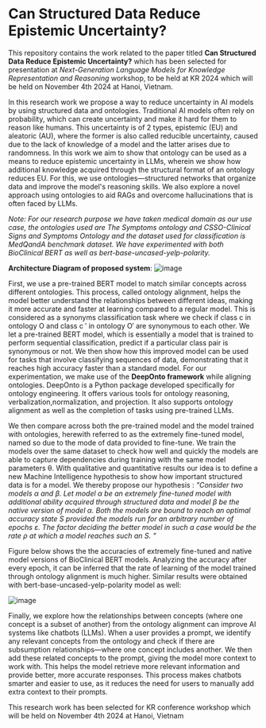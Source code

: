 
# Can Structured Data Reduce Epistemic Uncertainty? 
This repository contains the work related to the paper titled **Can Structured Data Reduce Epistemic Uncertainty?** which has been selected for presentation at *Next-Generation Language Models for Knowledge Representation and Reasoning* workshop, to be held at KR 2024 which will be held on November 4th 2024 at Hanoi, Vietnam.

In this research work we propose a way to reduce uncertainty in AI models by using structured data and ontologies. Traditional AI models often rely on probability, which can create uncertainty and make it hard for them to reason like humans. This uncertainty is of 2 types, epistemic (EU) and aleatoric (AU), where the former is also called reducible uncertainty, caused due to the lack of knowledge of a model and the latter arises due to randomness. In this work we aim to show that ontology can be used as a means to reduce epistemic uncertainty in LLMs, wherein we show how additional knowledge acquired through the structural format of an ontology reduces EU. For this, we use ontologies—structured networks that organize data and improve the model's reasoning skills. We also explore a novel approach using ontologies to aid RAGs and overcome hallucinations that is often faced by LLMs.


_Note: For our research purpose we have taken medical domain as our use case, the ontologies used are The Symptoms ontology and CSSO-Clinical Signs and Symptoms Ontology and the dataset used for classification is MedQandA benchmark dataset. We have experimented with both BioClinical BERT as well as bert-base-uncased-yelp-polarity._


**Architecture Diagram of proposed system**:
![image](https://github.com/user-attachments/assets/eec5eab6-859a-44d2-b871-2f827ab4d496)


First, we use a pre-trained BERT model to match similar concepts across different ontologies. This process, called ontology alignment, helps the model better understand the relationships between different ideas, making it more accurate and faster at learning compared to a regular model. This is considered as a synonyms classification task where we check if class c in ontology O and class c ′ in ontology O′ are synonymous to each other. We let a pre-trained BERT model, which is essentially a model that is trained to perform sequential classification, predict if a particular class pair is synonymous or not. We then show how this improved model can be used for tasks that involve classifying sequences of data, demonstrating that it reaches high accuracy faster than a standard model. For our experimentation, we make use of the **DeepOnto framework** while aligning ontologies. DeepOnto is a Python package developed specifically for ontology engineering. It offers various tools for ontology reasoning, verbalization,normalization, and projection. It also supports ontology alignment as well as the completion of tasks using pre-trained LLMs. 

We then compare across both the pre-trained model and the model trained with ontologies, herewith referred to as the extremely fine-tuned model, named so due to the mode of data provided to fine-tune. We train the models over the same dataset to check how well and quickly the models are able to capture dependencies during training with the 
same model parameters θ. With qualitative and quantitative results our idea is to define a new Machine Intelligence hypothesis to show how important structured data is for a model. We thereby propose our hypothesis : 
_"Consider two models α and β. Let model α be an extremely fine-tuned model with additional ability acquired through structured data and model β be the native version of model α. Both the models are bound to reach an optimal accuracy state S provided the models run for an arbitrary number of epochs ε. The factor deciding the better model in such a case would be the rate ρ at which a model reaches such an S. "_

Figure below shows the the accuracies of extremely fine-tuned and native model versions of BioClinical BERT models. Analyzing the accuracy after every epoch, it can be inferred that the rate of learning of the model trained through ontology alignment is much higher. Similar results were obtained with bert-base-uncased-yelp-polarity model as well:

![image](https://github.com/user-attachments/assets/2468e697-c5ab-4d58-b61f-5c291eeb150e)


Finally, we explore how the relationships between concepts (where one concept is a subset of another) from the ontology alignment can improve AI systems like chatbots (LLMs). When a user provides a prompt, we identify any relevant concepts from the ontology and check if there are subsumption relationships—where one concept includes another. We then add these related concepts to the prompt, giving the model more context to work with. This helps the model retrieve more relevant information and provide better, more accurate responses. This process makes chatbots smarter and easier to use, as it reduces the need for users to manually add extra context to their prompts.

This research work has been selected for KR conference workshop which will be held on November 4th 2024 at Hanoi, Vietnam

